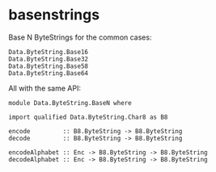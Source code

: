 # basenstrings

Base N ByteStrings for the common cases:

```
Data.ByteString.Base16
Data.ByteString.Base32
Data.ByteString.Base58
Data.ByteString.Base64
```

All with the same API:

```
module Data.ByteString.BaseN where

import qualified Data.ByteString.Char8 as B8

encode         :: B8.ByteString -> B8.ByteString
decode         :: B8.ByteString -> B8.ByteString

encodeAlphabet :: Enc -> B8.ByteString -> B8.ByteString
decodeAlphabet :: Enc -> B8.ByteString -> B8.ByteString
```
